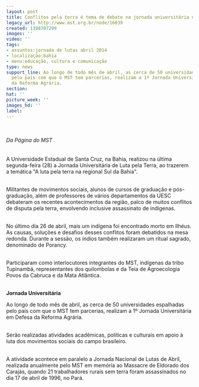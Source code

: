 ```yaml
---
layout: post
title: Conflitos pela terra é tema de debate na jornada universitária da UESC
legacy_url: http://www.mst.org.br/node/16039
created: 1398707299
images: ''
video: ''
tags:
- assuntos:jornada de lutas abril 2014
- localização:bahia
- menu:educação, cultura e comunicação
type: news
support_line: Ao longo de todo mês de abril, as cerca de 50 universidades espalhadas
  pelo país com que o MST tem parcerias, realizam a 1º Jornada Universitária em Defesa
  da Reforma Agrária.
section: 
hat: ''
picture_week: ''
images_hd: ''
label: 
---
```

<p><br><em><br>Da Página do MST</em><br><br><br>A Universidade Estadual de Santa Cruz, na Bahia, realizou na última segunda-feira (28) a Jornada Universitária de Luta pela Terra, ao trazerem a temática "A luta pela terra na regional Sul da Bahia".&nbsp;</p><p><br>Militantes de movimentos sociais, alunos de cursos de graduação e pós-graduação, além de professores de vários departamentos da UESC debateram os recentes acontecimentos da região, palco de muitos conflitos de disputa pela terra, envolvendo inclusive assassinato de indígenas.&nbsp;</p><p><br>No último dia 26 de abril, mais um indígena foi encontrado morto em Ilhéus. As causas, soluções e desafios desses conflitos foram debatidos na mesa redonda. Durante a sessão, os índios também realizaram um ritual sagrado, denominado de Porancy.</p><p><br>Participaram como interlocutores integrantes do MST, indígenas da tribo Tupinambá, representantes dos quilombolas e da Teia de Agroecologia Povos da Cabruca e da Mata Atlântica.&nbsp;</p><p><br><strong>Jornada Universitária<br></strong></p><p>Ao longo de todo mês de abril, as cerca de 50 universidades espalhadas pelo país com que o MST tem parcerias, realizam a 1º Jornada Universitária em Defesa da Reforma Agrária.</p><p><br>Serão realizadas atividades acadêmicas, políticas e culturais em apoio à luta dos movimentos sociais do campo brasileiro.&nbsp;</p><p><br>A atividade acontece em paralelo a Jornada Nacional de Lutas de Abril, realizada anualmente pelo MST em memória ao Massacre de Eldorado dos Carajás, quando 21 trabalhadores rurais sem terra foram assassinados no dia 17 de abril de 1996, no Pará.</p><div>&nbsp;</div><p>&nbsp;</p><p>&nbsp;</p>
